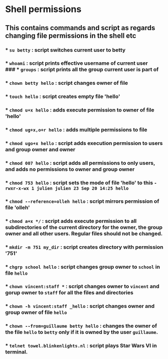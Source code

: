 # Shell permissions
## This contains commands and script as regards changing file permissions in the shell etc

###  * `su betty` : script switches current user to betty<br>
###  * `whoami` : script prints effective username of current user<br> ### * `groups` : script prints all the group current user is part of<br>
### * `chown betty hello` : script changes owner of file <br>
### * `touch hello` : script creates empty file 'hello'<br>
### * `chmod u+x hello` : adds execute permission to owner of file 'hello'<br>
### * `chmod ug+x,o+r hello` : adds multiple permissions to file <br>
### * `chmod ugo+x hello` : script adds execution permission to users and group owner and owner<br>
### * `chmod 007 hello` : script adds all permissions to only users, and adds no permissions to owner and group owner<br>
### * `chmod 753 hello` : script sets the mode of file 'hello' to this `-rwxr-x-wx 1 julien julien 23 Sep 20 14:25 hello`<br>
### * `chmod --reference=olleh hello` : script mirrors permission of file 'olleh'<br>
### * `chmod a+x */` : script adds execute permission to all subdirectories of the current directory for the owner, the group owner and all other users. Regular files should not be changed.<br>
### * `mkdir -m 751 my_dir` : script creates directory with permission '751'<br>
### * `chgrp school hello` : script changes group owner to `school` in file `hello`<br>
### * `chown vincent:staff *` : script changes owner to `vincent` and gorup owner to `staff` for all the files and directories<br>
### * `chown -h vincent:staff _hello` : script changes owner and group owner of file `hello`<br>
### * `chown --from=guillaume betty hello` :  changes the owner of the file `hello` to `betty` only if it is owned by the user `guillaume`.<br>
### * `telnet towel.blinkenlights.nl` : script plays Star Wars VI in terminal.
